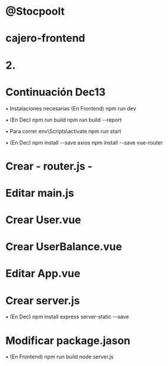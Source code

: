 # @Stocpoolt
# cajero-frontend

# 2.
# Continuación Dec13

• Instalaciones necesarias (En Frontend)
npm run dev

• (En Dec)
npm run build
npm run build --report

• Para correr
env\Scripts\activate
npm run start

• (En Dec)
npm install --save axios
npm install --save vue-router

# Crear - router.js -
# Editar main.js
# Crear User.vue
# Crear UserBalance.vue
# Editar App.vue
# Crear server.js

• (En Dec)
npm install express server-static --save

# Modificar package.jason

• (En Frontend)
npm run build
node server.js